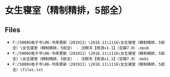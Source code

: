 # 女生寝室（精制精排，5部全）

## Files

- `F:/5000G电子书\06-书库更新（201911）\2018.11\1116\女生寝室（精制精排，5部全）\女生寝室（精制精排，5部全） - 沈醉天【雨浪v1.1】（豆瓣7.0）.epub`
- `F:/5000G电子书\06-书库更新（201911）\2018.11\1116\女生寝室（精制精排，5部全）\女生寝室（精制精排，5部全） - 沈醉天【雨浪v1.1】（豆瓣7.0）.mobi`
- `F:/5000G电子书\06-书库更新（201911）\2018.11\1116\女生寝室（精制精排，5部全）\files.txt`
